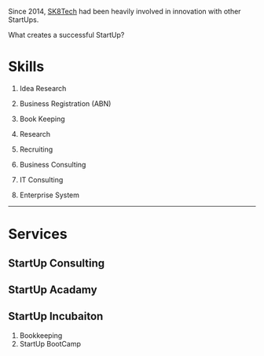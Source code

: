 Since 2014, [SK8Tech](https://sk8.tech) had been heavily involved in innovation with other StartUps. 

What creates a successful StartUp?

# Skills

1. Idea Research
1. Business Registration (ABN)
1. Book Keeping
1. Research
1. Recruiting

1. Business Consulting
1. IT Consulting

1. Enterprise System 

---

# Services
## StartUp Consulting
## StartUp Acadamy
## StartUp Incubaiton

1. Bookkeeping
1. StartUp BootCamp
